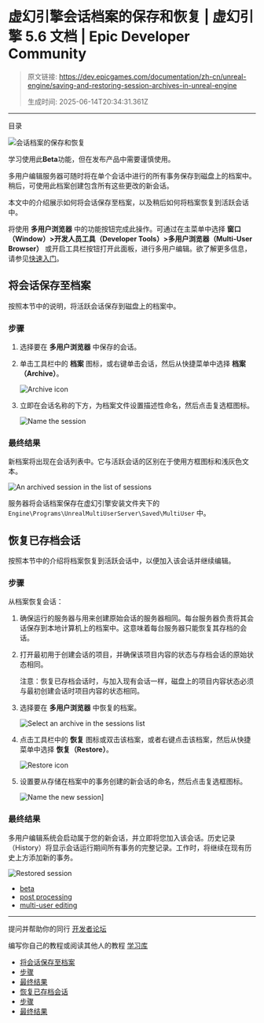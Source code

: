 # 虚幻引擎会话档案的保存和恢复 | 虚幻引擎 5.6 文档 | Epic Developer Community

> 原文链接: https://dev.epicgames.com/documentation/zh-cn/unreal-engine/saving-and-restoring-session-archives-in-unreal-engine
> 
> 生成时间: 2025-06-14T20:34:31.361Z

---

目录

![会话档案的保存和恢复](https://dev.epicgames.com/community/api/documentation/image/0aed56ce-f2b0-42fe-b3d5-31c602428aa5?resizing_type=fill&width=1920&height=335)

学习使用此**Beta**功能，但在发布产品中需要谨慎使用。

多用户编辑服务器可随时将在单个会话中进行的所有事务保存到磁盘上的档案中。稍后，可使用此档案创建包含所有这些更改的新会话。

本文中的介绍展示如何将会话保存至档案，以及稍后如何将档案恢复到活跃会话中。

将使用 **多用户浏览器** 中的功能按钮完成此操作。可通过在主菜单中选择 **窗口（Window）>开发人员工具（Developer Tools）>多用户浏览器（Multi-User Browser）** 或开启工具栏按钮打开此面板，进行多用户编辑。欲了解更多信息，请参见[快速入门](/documentation/zh-cn/unreal-engine/getting-started-with-multi-user-editing-in-unreal-engine)。

## 将会话保存至档案

按照本节中的说明，将活跃会话保存到磁盘上的档案中。

### 步骤

1.  选择要在 **多用户浏览器** 中保存的会话。
    
2.  单击工具栏中的 **档案** 图标，或右键单击会话，然后从快捷菜单中选择 **档案（Archive）**。
    
    ![Archive icon](https://d1iv7db44yhgxn.cloudfront.net/documentation/images/365aa377-67dd-4b10-8f66-174db23e88a0/01-archive-icon.png "Archive icon")
3.  立即在会话名称的下方，为档案文件设置描述性命名，然后点击复选框图标。
    
    ![Name the session](https://d1iv7db44yhgxn.cloudfront.net/documentation/images/4b2bd7fe-e5ef-4210-95ff-e08065c6b942/02-archive-name.png "Name the session")

### 最终结果

新档案将出现在会话列表中。它与活跃会话的区别在于使用方框图标和浅灰色文本。

![An archived session in the list of sessions](https://d1iv7db44yhgxn.cloudfront.net/documentation/images/a5314835-256d-405c-ac17-d2a2b9d4bdf3/03-session-list-new-archive.png "Archived session in the list of sessions")

服务器将会话档案保存在虚幻引擎安装文件夹下的 `Engine\Programs\UnrealMultiUserServer\Saved\MultiUser` 中。

## 恢复已存档会话

按照本节中的介绍将档案恢复到活跃会话中，以便加入该会话并继续编辑。

### 步骤

从档案恢复会话：

1.  确保运行的服务器与用来创建原始会话的服务器相同。每台服务器负责将其会话保存到本地计算机上的档案中。这意味着每台服务器只能恢复其存档的会话。
    
2.  打开最初用于创建会话的项目，并确保该项目内容的状态与存档会话的原始状态相同。
    
    注意：恢复已存档会话时，与加入现有会话一样，磁盘上的项目内容状态必须与最初创建会话时项目内容的状态相同。
    
3.  选择要在 **多用户浏览器** 中恢复的档案。
    
    ![Select an archive in the sessions list](https://d1iv7db44yhgxn.cloudfront.net/documentation/images/6455ced4-bdc3-4fd9-8037-d3697a8d039b/04-select-to-restore-archive.png "Select an archive in the sessions list")
4.  点击工具栏中的 **恢复** 图标或双击该档案，或者右键点击该档案，然后从快捷菜单中选择 **恢复（Restore）**。
    
    ![Restore icon](https://d1iv7db44yhgxn.cloudfront.net/documentation/images/6aac9dec-5f56-4ddd-8de5-af4f8a732284/05-restore-icon.png "Restore icon")
5.  设置要从存储在档案中的事务创建的新会话的命名，然后点击复选框图标。
    
    ![Name the new session](https://d1iv7db44yhgxn.cloudfront.net/documentation/images/39b08086-8135-4816-94f1-b52e6502db63/06-restored-session-new-name.png "Name the new session")\]
    

### 最终结果

多用户编辑系统会启动属于您的新会话，并立即将您加入该会话。历史记录（History）将显示会话运行期间所有事务的完整记录。工作时，将继续在现有历史上方添加新的事务。

![Restored session](https://d1iv7db44yhgxn.cloudfront.net/documentation/images/c83e038a-69bc-4e24-84a0-89d2e8cf867c/07-history-of-sessions.png "Restored session")

-   [beta](https://dev.epicgames.com/community/search?query=beta)
-   [post processing](https://dev.epicgames.com/community/search?query=post%20processing)
-   [multi-user editing](https://dev.epicgames.com/community/search?query=multi-user%20editing)

* * *

提问并帮助你的同行 [开发者论坛](https://forums.unrealengine.com/categories?tag=unreal-engine)

编写你自己的教程或阅读其他人的教程 [学习库](https://dev.epicgames.com/community/unreal-engine/learning)

-   [将会话保存至档案](/documentation/zh-cn/unreal-engine/saving-and-restoring-session-archives-in-unreal-engine#%E5%B0%86%E4%BC%9A%E8%AF%9D%E4%BF%9D%E5%AD%98%E8%87%B3%E6%A1%A3%E6%A1%88)
-   [步骤](/documentation/zh-cn/unreal-engine/saving-and-restoring-session-archives-in-unreal-engine#%E6%AD%A5%E9%AA%A4)
-   [最终结果](/documentation/zh-cn/unreal-engine/saving-and-restoring-session-archives-in-unreal-engine#%E6%9C%80%E7%BB%88%E7%BB%93%E6%9E%9C)
-   [恢复已存档会话](/documentation/zh-cn/unreal-engine/saving-and-restoring-session-archives-in-unreal-engine#%E6%81%A2%E5%A4%8D%E5%B7%B2%E5%AD%98%E6%A1%A3%E4%BC%9A%E8%AF%9D)
-   [步骤](/documentation/zh-cn/unreal-engine/saving-and-restoring-session-archives-in-unreal-engine#%E6%AD%A5%E9%AA%A4-2)
-   [最终结果](/documentation/zh-cn/unreal-engine/saving-and-restoring-session-archives-in-unreal-engine#%E6%9C%80%E7%BB%88%E7%BB%93%E6%9E%9C-2)